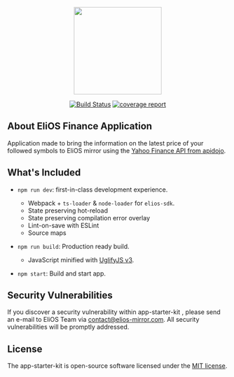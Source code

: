 <p align="center"><img src="https://gitlab.elios-mirror.com/uploads/-/system/appearance/header_logo/1/logo.png" width="200"></p>

<p align="center">
<a href="https://gitlab.elios-mirror.com/elios/applications/finance"><img src="https://gitlab.elios-mirror.com/elios/applications/finance/badges/master/pipeline.svg" alt="Build Status"></a>
<a href="https://gitlab.elios-mirror.com/elios/applications/finance"><img alt="coverage report" src="https://gitlab.elios-mirror.com/elios/applications/news/badges/master/coverage.svg" /></a>
</p>

## About EliOS Finance Application

Application made to bring the information on the latest price of your followed symbols to EliOS mirror using the [Yahoo Finance API from apidojo](https://rapidapi.com/apidojo/api/yahoo-finance1/details).

## What's Included

- `npm run dev`: first-in-class development experience.
  - Webpack + `ts-loader` & `node-loader` for `elios-sdk`.
  - State preserving hot-reload
  - State preserving compilation error overlay
  - Lint-on-save with ESLint
  - Source maps

- `npm run build`: Production ready build.
  - JavaScript minified with [UglifyJS v3](https://github.com/mishoo/UglifyJS2/tree/harmony).

- `npm start`: Build and start app.

## Security Vulnerabilities

If you discover a security vulnerability within app-starter-kit , please send an e-mail to EliOS Team via [contact@elios-mirror.com](mailto:contact@elios-mirror.com). All security vulnerabilities will be promptly addressed.

## License

The app-starter-kit is open-source software licensed under the [MIT license](https://opensource.org/licenses/MIT).